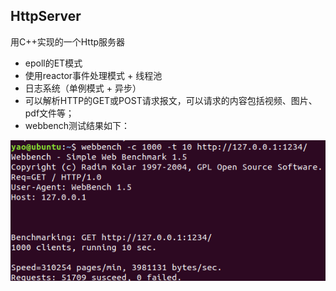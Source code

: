 ## HttpServer
用C++实现的一个Http服务器
- epoll的ET模式
- 使用reactor事件处理模式 + 线程池
- 日志系统（单例模式 + 异步）
- 可以解析HTTP的GET或POST请求报文，可以请求的内容包括视频、图片、pdf文件等；
- webbench测试结果如下：

![](./resource/webbench.PNG)


